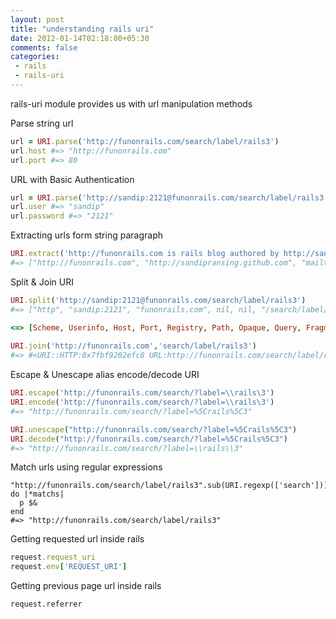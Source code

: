 ```yaml
---
layout: post
title: "understanding rails uri"
date: 2012-01-14T02:18:00+05:30
comments: false
categories:
 - rails
 - rails-uri
---
```

rails-uri module provides us with url manipulation methods

Parse string url
```ruby
url = URI.parse('http://funonrails.com/search/label/rails3')
url.host #=> "http://funonrails.com"
url.port #=> 80
```
URL with Basic Authentication 
```ruby
url = URI.parse('http://sandip:2121@funonrails.com/search/label/rails3')
url.user #=> "sandip"
url.password #=> "2121"
```

Extracting urls form string paragraph
```ruby
URI.extract('http://funonrails.com is rails blog authored by http://sandipransing.github.com contact mailto://sandip@funonrails.com')
#=> ["http://funonrails.com", "http://sandipransing.github.com", "mailto://sandip@funonrails.com"]
```

Split & Join URI
```ruby
URI.split('http://sandip:2121@funonrails.com/search/label/rails3')
#=> ["http", "sandip:2121", "funonrails.com", nil, nil, "/search/label/rails3", nil, nil, nil]

<=> [Scheme, Userinfo, Host, Port, Registry, Path, Opaque, Query, Fragment]
  
URI.join('http://funonrails.com','search/label/rails3')
#=> #<URI::HTTP:0x7fbf9202efc8 URL:http://funonrails.com/search/label/rails3>
```
Escape & Unescape alias encode/decode URI
```ruby
URI.escape('http://funonrails.com/search/?label=\\rails\3')
URI.encode('http://funonrails.com/search/?label=\\rails\3')
#=> "http://funonrails.com/search/?label=%5Crails%5C3"

URI.unescape("http://funonrails.com/search/?label=%5Crails%5C3")
URI.decode("http://funonrails.com/search/?label=%5Crails%5C3")
#=> "http://funonrails.com/search/?label=\\rails\\3"
```

Match urls using regular expressions 
```
"http://funonrails.com/search/label/rails3".sub(URI.regexp(['search'])) do |*matchs|
  p $&
end
#=> "http://funonrails.com/search/label/rails3"
```

Getting requested url inside rails
```ruby
request.request_uri
request.env['REQUEST_URI']
```

Getting previous page url inside rails
```
request.referrer
```
